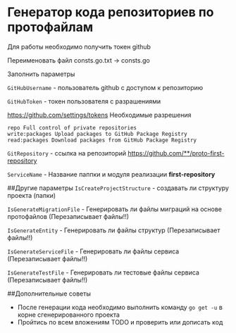# Генератор кода репозиториев по протофайлам

Для работы необходимо получить токен github

Переименовать файл consts.go.txt -> consts.go

Заполнить параметры

`GitHubUsername` - пользователь github с доступом к репозиторию

`GitHubToken` - токен пользователя с разрашениями

https://github.com/settings/tokens
Необходимые разрешения 

    repo Full control of private repositories
    write:packages Upload packages to GitHub Package Registry
    read:packages Download packages from GitHub Package Registry


`GitRepository` - ссылка на репозиторий https://github.com/**/proto-first-repository

`ServiceName` - Название паппки и модуля реализации **first-repository**


##Другие параметры
`IsCreateProjectStructure` - создавать ли структуру проекта (папки)

`IsGenerateMigrationFile` - Генерировать ли файлы миграций на основе протофайлов (Перезаписывает файлы!!)

`IsGenerateEntity` - Генерировать ли файлы структур (Перезаписывает файлы!!)

`IsGenerateServiceFile` - Генерировать ли файлы сервиса  (Перезаписывает файлы!!)

`IsGenerateTestFile` - Генерировать ли тестовые файлы сервиса (Перезаписывает файлы!!)



##Дополнительные советы
+ После генерации кода необходимо выполнить команду `go get -u` в корне сгенерированного проекта
+ Пройтись по всем вложениям TODO и проверить или дописать код


